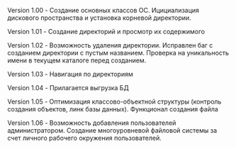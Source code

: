 Version 1.00 - Создание основных классов ОС. Ицициализация дискового пространства и установка корневой директории.

Version 1.01 - Создание директорий и просмотр их содержимого

Version 1.02 - Возможность удаления директории. Исправлен баг с созданием директории с пустым названием. Проверка на уникальность имени в текущем каталоге перед созданием.

Version 1.03 - Навигация по директориям

Version 1.04 - Прилагается выгрузка БД

Version 1.05 - Оптимизация классово-объектной структуры (контроль создания объектов, линк базы данных).
Функционал создания файла

Version 1.06 - Возможность добавления пользователей администратором. Создание многоуровневой файловой системы за счет личного рабочего окружения пользователей.